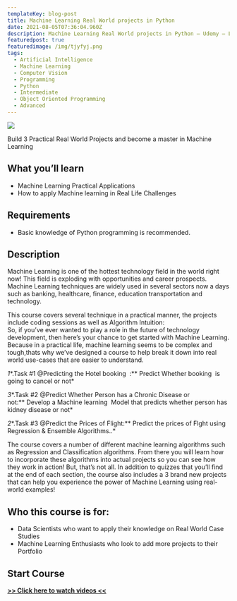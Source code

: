 ```yaml
---
templateKey: blog-post
title: Machine Learning Real World projects in Python
date: 2021-08-05T07:36:04.960Z
description: Machine Learning Real World projects in Python — Udemy — Last updated 08/2021
featuredpost: true
featuredimage: /img/tjyfyj.png
tags:
  - Artificial Intelligence
  - Machine Learning
  - Computer Vision
  - Programming
  - Python
  - Intermediate
  - Object Oriented Programming
  - Advanced
---
```

![](/img/tjyfyj.png)

<!--StartFragment-->

Build 3 Practical Real World Projects and become a master in Machine Learning

## What you’ll learn

* Machine Learning Practical Applications
* How to apply Machine learning in Real Life Challenges

## Requirements

* Basic knowledge of Python programming is recommended.

## Description

Machine Learning is one of the hottest technology field in the world right now! This field is exploding with opportunities and career prospects. Machine Learning techniques are widely used in several sectors now a days such as banking, healthcare, finance, education transportation and technology.

This course covers several technique in a practical manner, the projects include coding sessions as well as Algorithm Intuition:\
So, if you’ve ever wanted to play a role in the future of technology development, then here’s your chance to get started with Machine Learning. Because in a practical life, machine learning seems to be complex and tough,thats why we’ve designed a course to help break it down into real world use-cases that are easier to understand.

*1**.Task #1 @Predicting the Hotel booking  :** Predict Whether booking  is going to cancel or not*

*3**.Task #2 @Predict Whether Person has a Chronic Disease or not:** Develop a Machine learning  Model that predicts whether person has kidney disease or not*

*2**.Task #3 @Predict the Prices of Flight:** Predict the prices of Flght using Regression & Ensemble Algorithms..*

The course covers a number of different machine learning algorithms such as Regression and Classification algorithms. From there you will learn how to incorporate these algorithms into actual projects so you can see how they work in action! But, that’s not all. In addition to quizzes that you’ll find at the end of each section, the course also includes a 3 brand new projects that can help you experience the power of Machine Learning using real-world examples!

## Who this course is for:

* Data Scientists who want to apply their knowledge on Real World Case Studies
* Machine Learning Enthusiasts who look to add more projects to their Portfolio

## **Start Course**

**[\>> Click here to watch videos <<](https://www.fembed.com/p/-87pgbp1j21j13y)**

<!--EndFragment-->
